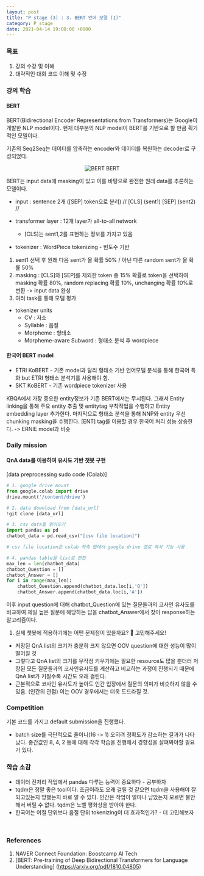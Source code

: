 ```yaml
---
layout: post
title: "P stage (3) : 3. BERT 언어 모델 (1)"
category: P_stage
date: 2021-04-14 19:00:00 +0900
---
```

### 목표
1. 강의 수강 및 이해
2. 대략적인 대회 코드 이해 및 수정

### 강의 학습
#### BERT
BERT(Bidirectional Encoder Representations from Transformers)는 Google이 개발한 NLP model이다. 현재 대부분의 NLP model이 BERT를 기반으로 할 만큼 획기적인 모델이다.

기존의 Seq2Seq는 데이터를 압축하는 encoder와 데이터를 복원하는 decoder로 구성되었다.

<p align="center">
  <img src="https://user-images.githubusercontent.com/77161691/114691642-da489100-9d52-11eb-90de-8938dec11c35.png" alt="BERT"/>
  BERT
</p>

BERT는 input data에 masking이 있고 이를 바탕으로 완전한 원래 data를 추론하는 모델이다.

* input : sentence 2개 ([SEP] token으로 분리) // [CLS] (sent1) [SEP] (sent2) //

* transformer layer : 12개 layer가 all-to-all network
	- [CLS]는 sent1,2를 표현하는 정보를 가지고 있음

* tokenizer : WordPiece tokenizing - 빈도수 기반

1. sent1 선택 후 원래 다음 sent가 올 확률 50% / 아닌 다른 random sent가 올 확률 50%
2. masking : [CLS]와 [SEP]를 제외한 token 중 15% 확률로 token을 선택하여 masking 확률 80%, random replacing 확률 10%, unchanging 확률 10%로 변환 -> input data 완성
3. 여러 task를 통해 모델 평가

- tokenizer units
    - CV : 자소
    - Syllable : 음절
    - Morpheme : 형태소
    - Morpheme-aware Subword : 형태소 분석 후 wordpiece

#### 한국어 BERT model
 - ETRI KoBERT - 기존 model과 달리 형태소 기반 언어모델 분석을 통해 한국어 특화 but ETRI 형태소 분석기를 사용해야 함.
 - SKT KoBERT - 기존 wordpiece tokenizer 사용

KBQA에서 가장 중요한 entity정보가 기존 BERT에서는 무시된다. 그래서 Entity linking을 통해 주요 entity 추출 및 entitytag 부착작업을 수행하고 Entity embedding layer 추가한다. 마지막으로 형태소 분석을 통해 NNP와 entity 우선 chunking masking을 수행한다. [ENT] tag를 이용할 경우 한국어 처리 성능 상승한다. -> ERNIE model과 비슷

### Daily mission
#### QnA data를 이용하여 유사도 기반 챗봇 구현
[data preprocessing sudo code (Colab)]

```python
# 1. google drive mount
from google.colab import drive
drive.mount('/content/drive')

# 2. data download from [data_url]
!git clone [data_url]

# 3. csv data를 읽어오기
import pandas as pd
chatbot_data = pd.read_csv("[csv file location]")

# csv file location은 colab 좌측 탭에서 google drive 경로 복사 기능 사용

# 4. pandas table을 list로 편집
max_len = len(chatbot_data)
chatbot_Question = []
chatbot_Answer = []
for i in range(max_len):
    chatbot_Question.append(chatbot_data.loc[i,'Q'])
    chatbot_Answer.append(chatbot_data.loc[i,'A'])
```

이후 input question에 대해 chatbot_Question에 있는 질문들과의 코사인 유사도를 비교하여 제일 높은 질문에 해당하는 답을 chatbot_Answer에서 찾아 response하는 알고리즘이다.

1. 실제 챗봇에 적용하기에는 어떤 문제점이 있을까요? 🤗 고민해주세요!
 - 저장된 QnA list의 크기가 충분히 크지 않으면 OOV question에 대한 성능이 많이 떨어질 것
 - 그렇다고 QnA list의 크기를 무작정 키우기에는 필요한 resource도 많을 뿐더러 저장된 모든 질문들과의 코사인유사도를 계산하고 비교하는 과정이 진행되기 때문에 QnA list가 커질수록 시간도 오래 걸린다.
 - 근본적으로 코사인 유사도가 높아도 인간 입장에서 질문의 의미가 비슷하지 않을 수 있음. (인간의 관점) 이는 OOV 경우에서는 더욱 도드라질 것.

### Competition
기본 코드를 가지고 default submission을 진행했다.
 - batch size를 극단적으로 줄이니(16 -> 1) 오히려 정확도가 감소하는 결과가 나타났다. 중간값인 8, 4, 2 등에 대해 각각 학습을 진행해서 경향성을 살펴봐야할 필요가 있다.

### 학습 소감
- 데이터 전처리 작업에서 pandas 다루는 능력이 중요하다 - 공부하자
- tqdm은 정말 좋은 tool이다. 조금이라도 오래 걸릴 것 같으면 tqdm을 사용해야 잘되고있는지 망했는지 바로 알 수 있다. 인간은 작업이 얼마나 남았는지 모르면 불안해서 버틸 수 없다. tqdm은 노벨 평화상을 받아야 한다.
- 한국어는 어절 단위보다 음절 단위 tokenizing이 더 효과적인가? - 더 고민해보자

<br/>

### References
1. NAVER Connect Foundation: Boostcamp AI Tech
2. [BERT: Pre-training of Deep Bidirectional Transformers for Language Understanding] (https://arxiv.org/pdf/1810.04805)
